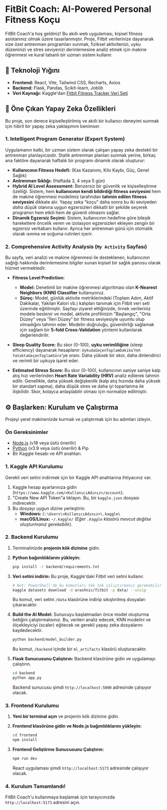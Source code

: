 # FitBit Coach: AI-Powered Personal Fitness Koçu

FitBit Coach'a hoş geldiniz! Bu akıllı web uygulaması, kişisel fitness asistanınız olmak üzere tasarlanmıştır. Proje, Fitbit verilerinize dayanarak size özel antrenman programları sunmak, fiziksel aktivitenizi, uyku düzeninizi ve stres seviyenizi derinlemesine analiz etmek için makine öğrenmesi ve kural tabanlı bir uzman sistem kullanır.

## 🚀 Teknoloji Yığını

-   **Frontend:** React, Vite, Tailwind CSS, Recharts, Axios
-   **Backend:** Flask, Pandas, Scikit-learn, Joblib
-   **Veri Kaynağı:** Kaggle'dan [Fitbit Fitness Tracker Veri Seti](https://www.kaggle.com/datasets/arashnic/fitbit)

## 🤖 Öne Çıkan Yapay Zeka Özellikleri

Bu proje, son derece kişiselleştirilmiş ve akıllı bir kullanıcı deneyimi sunmak için hibrit bir yapay zeka yaklaşımını benimser.

### 1. Intelligent Program Generator (Expert System)

Uygulamanın kalbi, bir uzman sistem olarak çalışan yapay zeka destekli bir antrenman planlayıcısıdır. Statik antrenman planları sunmak yerine, birkaç ana faktöre dayanarak haftalık bir programı dinamik olarak oluşturur:

-   **Kullanıcının Fitness Hedefi:** (Kas Kazanımı, Kilo Kaybı, Güç, Genel Sağlık)
-   **Antrenman Sıklığı:** (Haftada 3, 4 veya 5 gün)
-   **Hybrid AI Level Assessment:** Benzersiz bir güvenlik ve kişiselleştirme özelliği. Sistem, hem **kullanıcının kendi bildirdiği fitness seviyesini** hem de makine öğrenmesi modelimiz tarafından **tahmin edilen fitness seviyesini** dikkate alır. Yapay zeka "koçu" daha sonra bu iki seviyeden *daha düşük* olanına uygun egzersizleri dikkatli bir şekilde seçerek programın hem etkili hem de güvenli olmasını sağlar.
-   **Dinamik Egzersiz Seçimi:** Sistem, kullanıcının hedefine göre bileşik hareketlere öncelik veren ve izolasyon egzersizleri ekleyen zengin bir egzersiz veritabanı kullanır. Ayrıca her antrenman günü için otomatik olarak ısınma ve soğuma rutinleri içerir.

### 2. Comprehensive Activity Analysis (`My Activity` Sayfası)

Bu sayfa, veri analizi ve makine öğrenmesi ile desteklenen, kullanıcının sağlığı hakkında derinlemesine bilgiler sunan kişisel bir sağlık panosu olarak hizmet vermektedir.

-   **Fitness Level Prediction:**
    -   **Model:** Denetimli bir makine öğrenmesi algoritması olan **K-Nearest Neighbors (KNN) Classifier** kullanıyoruz.
    -   **Süreç:** Model, günlük aktivite metriklerindeki (Toplam Adım, Aktif Dakikalar, Yakılan Kalori vb.) kalıpları tanımak için Fitbit veri seti üzerinde eğitilmiştir. Sayfayı ziyaret ettiğinizde, örnek verileriniz modele beslenir ve model, aktivite profilinizin "Başlangıç", "Orta Düzey" veya "İleri Düzey" bir fitness seviyesiyle uyumlu olup olmadığını tahmin eder. Modelin doğruluğu, güvenilirliği sağlamak için sağlam bir **5-fold Cross-Validation** yöntemi kullanılarak değerlendirilir.

-   **Sleep Quality Score:** Bu skor (0-100), **uyku verimliliğine** (sleep efficiency) dayanarak hesaplanır: `UykudaGeçenToplamDakika`'nın `YataktaGeçenToplamSüre`'ye oranı. Daha yüksek bir skor, daha dinlendirici ve verimli bir uykuya işaret eder.

-   **Estimated Stress Score:** Bu skor (0-100), kullanıcının saniye saniye kalp atış hızı verilerinden **Heart Rate Variability (HRV)** analiz edilerek tahmin edilir. Genellikle, daha yüksek değişkenlik (kalp atış hızında daha yüksek bir standart sapma), daha düşük stres ve daha iyi toparlanma ile ilişkilidir. Skor, kolayca anlaşılabilir olması için normalize edilmiştir.

## ⚙️ Başlarken: Kurulum ve Çalıştırma

Projeyi yerel makinenizde kurmak ve çalıştırmak için bu adımları izleyin.

### Ön Gereksinimler

-   [Node.js](https://nodejs.org/) (v18 veya üstü önerilir)
-   [Python](https://www.python.org/) (v3.9 veya üstü önerilir) & Pip
-   Bir Kaggle hesabı ve API anahtarı.

### 1. Kaggle API Kurulumu

Gerekli veri setini indirmek için bir Kaggle API anahtarına ihtiyacınız var.

1.  Kaggle hesap ayarlarınıza gidin (`https://www.kaggle.com/<KullanıcıAdınız>/account`).
2.  "Create New API Token"a tıklayın. Bu, bir `kaggle.json` dosyası indirecektir.
3.  Bu dosyayı uygun dizine yerleştirin:
    -   **Windows:** `C:\Users\<KullanıcıAdınız>\.kaggle\`
    -   **macOS/Linux:** `~/.kaggle/`
    *(Eğer `.kaggle` klasörü mevcut değilse oluşturmanız gerekebilir)*.

### 2. Backend Kurulumu

1.  Terminalinizde **projenin kök dizinine** gidin.

2.  **Python bağımlılıklarını yükleyin:**
    ```bash
    pip install -r backend/requirements.txt
    ```

3.  **Veri setini indirin:**
    Bu proje, Kaggle'daki Fitbit veri setini kullanır.
    ```bash
    # Not: PowerShell'de bu komutları tek tek çalıştırmanız gerekebilir.
    kaggle datasets download -d arashnic/fitbit -p data/ --unzip
    ```
    Bu komut, veri setini `/data` klasörüne indirip sıkıştırılmış dosyaları çıkaracaktır.

4.  **Build the AI Model:**
    Sunucuyu başlatmadan önce model oluşturma betiğini çalıştırmalısınız. Bu, verileri analiz edecek, KNN modelini ve ölçekleyiciyi (scaler) eğitecek ve gerekli yapay zeka dosyalarını kaydedecektir.
    ```bash
    python backend/model_builder.py
    ```
    Bu komut, `/backend` içinde bir `ml_artifacts` klasörü oluşturacaktır.

5.  **Flask Sunucusunu Çalıştırın:**
    Backend klasörüne gidin ve uygulamayı çalıştırın.
    ```bash
    cd backend
    python app.py
    ```
    Backend sunucusu şimdi `http://localhost:5000` adresinde çalışıyor olacak.

### 3. Frontend Kurulumu

1.  **Yeni bir terminal açın** ve projenin kök dizinine gidin.

2.  **Frontend klasörüne gidin ve Node.js bağımlılıklarını yükleyin:**
    ```bash
    cd frontend
    npm install
    ```

3.  **Frontend Geliştirme Sunucusunu Çalıştırın:**
    ```bash
    npm run dev
    ```
    React uygulaması şimdi `http://localhost:5173` adresinde çalışıyor olacak.

### 4. Kurulum Tamamlandı!

FitBit Coach'u kullanmaya başlamak için tarayıcınızda `http://localhost:5173` adresini açın.
